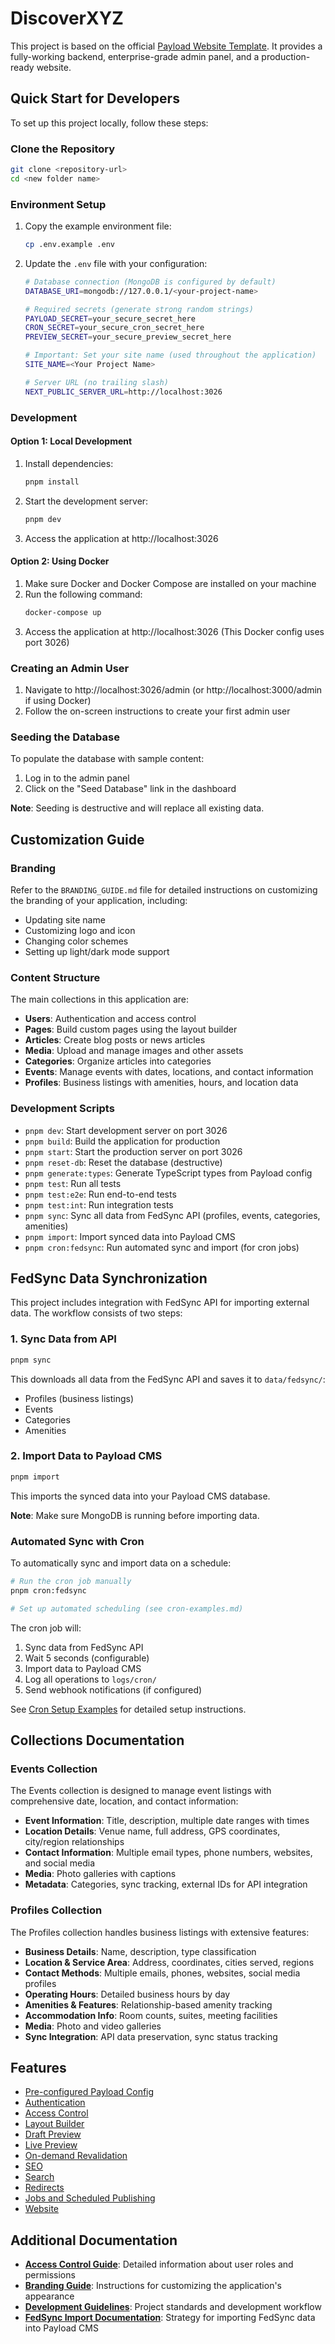 # DiscoverXYZ

This project is based on the official [Payload Website Template](https://github.com/payloadcms/payload/blob/main/templates/website). It provides a fully-working backend, enterprise-grade admin panel, and a production-ready website.

## Quick Start for Developers

To set up this project locally, follow these steps:

### Clone the Repository

```bash
git clone <repository-url>
cd <new folder name>
```

### Environment Setup

1. Copy the example environment file:
   ```bash
   cp .env.example .env
   ```

2. Update the `.env` file with your configuration:
   ```bash
   # Database connection (MongoDB is configured by default)
   DATABASE_URI=mongodb://127.0.0.1/<your-project-name>

   # Required secrets (generate strong random strings)
   PAYLOAD_SECRET=your_secure_secret_here
   CRON_SECRET=your_secure_cron_secret_here
   PREVIEW_SECRET=your_secure_preview_secret_here

   # Important: Set your site name (used throughout the application)
   SITE_NAME=<Your Project Name>

   # Server URL (no trailing slash)
   NEXT_PUBLIC_SERVER_URL=http://localhost:3026
   ```

### Development

#### Option 1: Local Development

1. Install dependencies:
   ```bash
   pnpm install
   ```

2. Start the development server:
   ```bash
   pnpm dev
   ```

3. Access the application at http://localhost:3026

#### Option 2: Using Docker

1. Make sure Docker and Docker Compose are installed on your machine
2. Run the following command:
   ```bash
   docker-compose up
   ```
3. Access the application at http://localhost:3026 (This Docker config uses port 3026)

### Creating an Admin User

1. Navigate to http://localhost:3026/admin (or http://localhost:3000/admin if using Docker)
2. Follow the on-screen instructions to create your first admin user

### Seeding the Database

To populate the database with sample content:
1. Log in to the admin panel
2. Click on the "Seed Database" link in the dashboard

**Note**: Seeding is destructive and will replace all existing data.

## Customization Guide

### Branding

Refer to the `BRANDING_GUIDE.md` file for detailed instructions on customizing the branding of your application, including:
- Updating site name
- Customizing logo and icon
- Changing color schemes
- Setting up light/dark mode support

### Content Structure

The main collections in this application are:
- **Users**: Authentication and access control
- **Pages**: Build custom pages using the layout builder
- **Articles**: Create blog posts or news articles
- **Media**: Upload and manage images and other assets
- **Categories**: Organize articles into categories
- **Events**: Manage events with dates, locations, and contact information
- **Profiles**: Business listings with amenities, hours, and location data

### Development Scripts

- `pnpm dev`: Start development server on port 3026
- `pnpm build`: Build the application for production
- `pnpm start`: Start the production server on port 3026
- `pnpm reset-db`: Reset the database (destructive)
- `pnpm generate:types`: Generate TypeScript types from Payload config
- `pnpm test`: Run all tests
- `pnpm test:e2e`: Run end-to-end tests
- `pnpm test:int`: Run integration tests
- `pnpm sync`: Sync all data from FedSync API (profiles, events, categories, amenities)
- `pnpm import`: Import synced data into Payload CMS
- `pnpm cron:fedsync`: Run automated sync and import (for cron jobs)

## FedSync Data Synchronization

This project includes integration with FedSync API for importing external data. The workflow consists of two steps:

### 1. Sync Data from API
```bash
pnpm sync
```
This downloads all data from the FedSync API and saves it to `data/fedsync/`:
- Profiles (business listings)
- Events
- Categories
- Amenities

### 2. Import Data to Payload CMS
```bash
pnpm import
```
This imports the synced data into your Payload CMS database.

**Note**: Make sure MongoDB is running before importing data.

### Automated Sync with Cron

To automatically sync and import data on a schedule:

```bash
# Run the cron job manually
pnpm cron:fedsync

# Set up automated scheduling (see cron-examples.md)
```

The cron job will:
1. Sync data from FedSync API
2. Wait 5 seconds (configurable)
3. Import data to Payload CMS
4. Log all operations to `logs/cron/`
5. Send webhook notifications (if configured)

See [Cron Setup Examples](./cron-examples.md) for detailed setup instructions.

## Collections Documentation

### Events Collection

The Events collection is designed to manage event listings with comprehensive date, location, and contact information:

- **Event Information**: Title, description, multiple date ranges with times
- **Location Details**: Venue name, full address, GPS coordinates, city/region relationships
- **Contact Information**: Multiple email types, phone numbers, websites, and social media
- **Media**: Photo galleries with captions
- **Metadata**: Categories, sync tracking, external IDs for API integration

### Profiles Collection

The Profiles collection handles business listings with extensive features:

- **Business Details**: Name, description, type classification
- **Location & Service Area**: Address, coordinates, cities served, regions
- **Contact Methods**: Multiple emails, phones, websites, social media profiles
- **Operating Hours**: Detailed business hours by day
- **Amenities & Features**: Relationship-based amenity tracking
- **Accommodation Info**: Room counts, suites, meeting facilities
- **Media**: Photo and video galleries
- **Sync Integration**: API data preservation, sync status tracking

## Features

- [Pre-configured Payload Config](#how-it-works)
- [Authentication](#users-authentication)
- [Access Control](#access-control)
- [Layout Builder](#layout-builder)
- [Draft Preview](#draft-preview)
- [Live Preview](#live-preview)
- [On-demand Revalidation](#on-demand-revalidation)
- [SEO](#seo)
- [Search](#search)
- [Redirects](#redirects)
- [Jobs and Scheduled Publishing](#jobs-and-scheduled-publish)
- [Website](#website)

## Additional Documentation

- **[Access Control Guide](./src/access/README.md)**: Detailed information about user roles and permissions
- **[Branding Guide](./BRANDING_GUIDE.md)**: Instructions for customizing the application's appearance
- **[Development Guidelines](./CLAUDE.md)**: Project standards and development workflow
- **[FedSync Import Documentation](./src/scripts/import-fedsync/docs/FEDSYNC-IMPORT-STRATEGY.md)**: Strategy for importing FedSync data into Payload CMS
